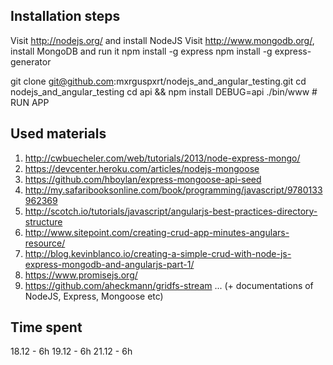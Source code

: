 Installation steps
------------------

Visit http://nodejs.org/ and install NodeJS
Visit http://www.mongodb.org/, install MongoDB and run it
npm install -g express
npm install -g express-generator

git clone git@github.com:mxrguspxrt/nodejs_and_angular_testing.git
cd nodejs_and_angular_testing
cd api && npm install
DEBUG=api ./bin/www # RUN APP




Used materials
--------------

1. http://cwbuecheler.com/web/tutorials/2013/node-express-mongo/
2. https://devcenter.heroku.com/articles/nodejs-mongoose
3. https://github.com/hboylan/express-mongoose-api-seed
4. http://my.safaribooksonline.com/book/programming/javascript/9780133962369
5. http://scotch.io/tutorials/javascript/angularjs-best-practices-directory-structure
6. http://www.sitepoint.com/creating-crud-app-minutes-angulars-resource/
7. http://blog.kevinblanco.io/creating-a-simple-crud-with-node-js-express-mongodb-and-angularjs-part-1/
8. https://www.promisejs.org/
9. https://github.com/aheckmann/gridfs-stream
... (+ documentations of NodeJS, Express, Mongoose etc)



Time spent
----------

18.12 - 6h
19.12 - 6h
21.12 - 6h